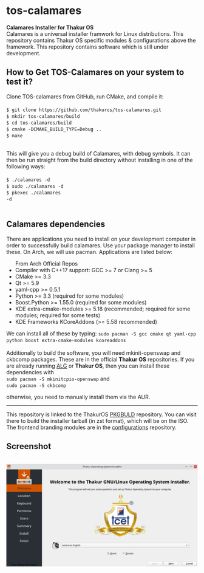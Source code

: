 # tos-calamares
<b>Calamares Installer for Thakur OS</b><br>
Calamares is a universal installer framwork for Linux distributions. This repository contains Thakur OS specific modules & configurations above the framework.
This repository contains software which is still under development.<br>

<h2>How to Get TOS-Calamares on your system to test it?</h2>
Clone TOS-calamares from GitHub, run CMake, and compile it:<br><br>
<code>$ git clone https://github.com/thakuros/tos-calamares.git </code><br>
<code>$ mkdir tos-calamares/build</code><br>
<code>$ cd tos-calamares/build</code><br>
<code>$ cmake -DCMAKE_BUILD_TYPE=Debug ..</code><br>
<code>$ make</code><br>
<br>

This will give you a debug build of Calamares, with debug symbols. It can then be run straight from the build directory without installing in one of the following ways:
<br><br>
<code>$ ./calamares -d</code><br>
<code>$ sudo ./calamares -d</code><br>
<code>$ pkexec ./calamares -d</code><br>
<br>

<h2>Calamares dependencies</h2>
There are applications you need to install on your development computer in order to successfully build calamares. Use your package manager to install these. On Arch, we will use pacman. Applications are listed below:
  <ul>From Arch Official Repos
  <li>Compiler with C++17 support: GCC >= 7 or Clang >= 5</li>
  <li>CMake >= 3.3</li>
  <li>Qt >= 5.9</li>
  <li>yaml-cpp >= 0.5.1</li>
  <li>Python >= 3.3 (required for some modules)</li>
  <li>Boost.Python >= 1.55.0 (required for some modules)</li>
  <li>KDE extra-cmake-modules >= 5.18 (recommended; required for some modules; required for some tests)</li>
  <li>KDE Frameworks KCoreAddons (>= 5.58 recommended)</li>
  </ul>
  We can install all of these by typing:
  <code>sudo pacman -S gcc cmake qt yaml-cpp python boost extra-cmake-modules kcoreaddons</code><br>
  <br>
Additionally to build the software, you will need mkinit-openswap and ckbcomp packages. These are in the official <b>Thakur OS</b> repositories. If you are already running <a href="https://sourceforge.net/projects/arch-linux-gui">ALG</a> or <b>Thakur OS</b>, then you can install these dependencies with <br>
 <code>sudo pacman -S mkinitcpio-openswap</code> and<br>
 <code>sudo pacman -S ckbcomp</code><br>
 
 otherwise, you need to manually install them via the AUR.
 <hr>
  
This repository is linked to the ThakurOS <a href="https://github.com/thakuros/TOS-pkgbuild/tree/master/calamares">PKGBULD</a> repository. You can visit there to build the installer tarball (in zst format), which will be on the ISO. The frontend branding modules are in the <a href="https://github.com/thakuros/TOS-calamares-config">configurations</a> repository. 

<h2>Screenshot</h2>
<br>
<img src="ss.png">
